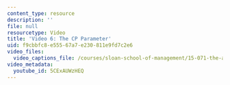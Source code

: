 ```yaml
---
content_type: resource
description: ''
file: null
resourcetype: Video
title: 'Video 6: The CP Parameter'
uid: f9cbbfc8-e555-67a7-e230-811e9fd7c2e6
video_files:
  video_captions_file: /courses/sloan-school-of-management/15-071-the-analytics-edge-spring-2017/trees/location-location-location-regression-trees-for-housing-data-recitation/video-6-the-cp-parameter/video-6-the-cp-parameter-0/5CExAUWzHEQ.vtt
video_metadata:
  youtube_id: 5CExAUWzHEQ
---
```

